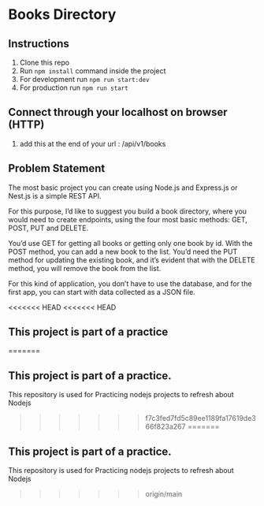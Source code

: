 # Books Directory

## Instructions



1. Clone this repo
2. Run `npm install` command inside the project
3. For development run `npm run start:dev`
4. For production run `npm run start`


## Connect through your localhost on browser (HTTP)

1. add this at the end of your url : /api/v1/books


## Problem Statement

The most basic project you can create using Node.js and Express.js or Nest.js is a simple REST API.

For this purpose, I’d like to suggest you build a book directory, where you would need to create endpoints, using the four most basic methods: GET, POST, PUT and DELETE.

You’d use GET for getting all books or getting only one book by id. With the POST method, you can add a new book to the list. You’d need the PUT method for updating the existing book, and it’s evident that with the DELETE method, you will remove the book from the list.

For this kind of application, you don’t have to use the database, and for the first app, you can start with data collected as a JSON file.

<<<<<<< HEAD
<<<<<<< HEAD
## This project is part of a practice
=======
## This project is part of a practice.

This repository is used for Practicing nodejs projects to refresh about Nodejs
>>>>>>> f7c3fed7fd5c89ee1189fa17619de366f823a267
=======
## This project is part of a practice.

This repository is used for Practicing nodejs projects to refresh about Nodejs
>>>>>>> origin/main
